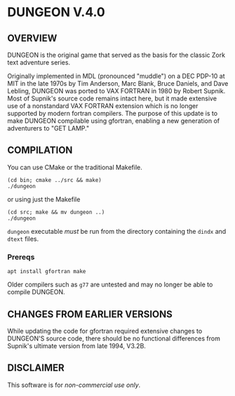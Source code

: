 # DUNGEON V.4.0

## OVERVIEW

DUNGEON is the original game that served as the basis for the classic Zork text adventure series.

Originally implemented in MDL (pronounced "muddle") on a DEC PDP-10 at MIT in the late 1970s by Tim Anderson, Marc Blank, Bruce Daniels, and Dave Lebling, DUNGEON was ported to VAX FORTRAN in 1980 by Robert Supnik. 
Most of Supnik's source code remains intact here, but it made extensive use of a nonstandard VAX FORTRAN extension which is no longer supported by modern fortran compilers. 
The purpose of this update is to make DUNGEON compilable using gfortran, enabling a new generation of adventurers to "GET LAMP."

## COMPILATION
You can use CMake or the traditional Makefile.

    (cd bin; cmake ../src && make)
    ./dungeon

or using just the Makefile

    (cd src; make && mv dungeon ..)
    ./dungeon

`dungeon` executable *must* be run from the directory containing the `dindx` and `dtext` files. 

### Prereqs

    apt install gfortran make

Older compilers such as `g77` are untested and may no longer be able to compile DUNGEON.

## CHANGES FROM EARLIER VERSIONS

While updating the code for gfortran required extensive changes to DUNGEON'S source code, there should be no functional differences from Supnik's ultimate version from late 1994, V3.2B. 

## DISCLAIMER

This software is for *non-commercial use only*.
